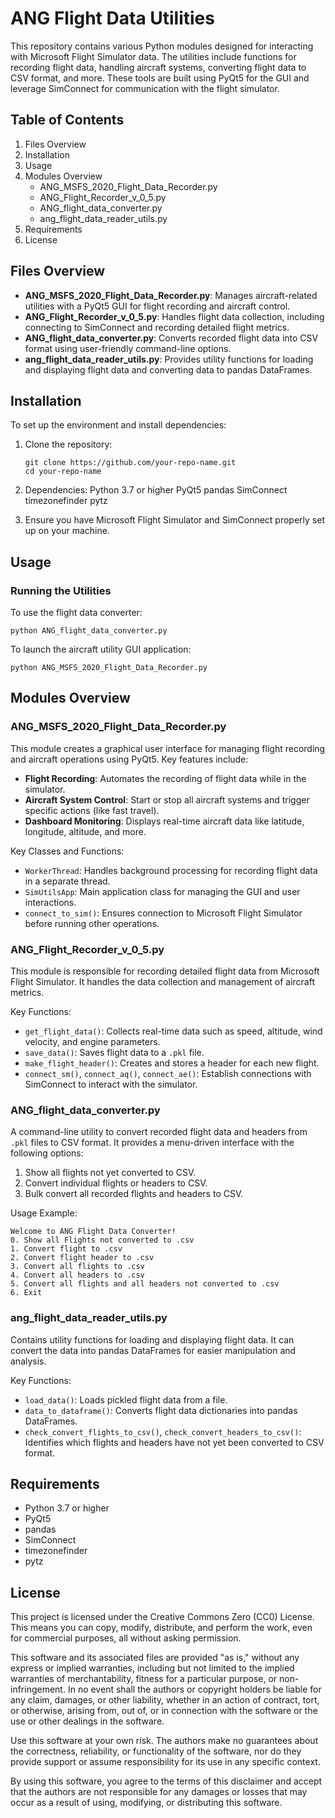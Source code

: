 
# ANG Flight Data Utilities

This repository contains various Python modules designed for interacting with Microsoft Flight Simulator data. The utilities include functions for recording flight data, handling aircraft systems, converting flight data to CSV format, and more. These tools are built using PyQt5 for the GUI and leverage SimConnect for communication with the flight simulator.

## Table of Contents

1. Files Overview
2. Installation
3. Usage
4. Modules Overview
   - ANG_MSFS_2020_Flight_Data_Recorder.py
   - ANG_Flight_Recorder_v_0_5.py
   - ANG_flight_data_converter.py
   - ang_flight_data_reader_utils.py
5. Requirements
6. License

## Files Overview

- **ANG_MSFS_2020_Flight_Data_Recorder.py**: Manages aircraft-related utilities with a PyQt5 GUI for flight recording and aircraft control.
- **ANG_Flight_Recorder_v_0_5.py**: Handles flight data collection, including connecting to SimConnect and recording detailed flight metrics.
- **ANG_flight_data_converter.py**: Converts recorded flight data into CSV format using user-friendly command-line options.
- **ang_flight_data_reader_utils.py**: Provides utility functions for loading and displaying flight data and converting data to pandas DataFrames.

## Installation

To set up the environment and install dependencies:

1. Clone the repository:
   ```
   git clone https://github.com/your-repo-name.git
   cd your-repo-name
   ```

2. Dependencies:
   Python 3.7 or higher
   PyQt5
   pandas
   SimConnect
   timezonefinder
   pytz

3. Ensure you have Microsoft Flight Simulator and SimConnect properly set up on your machine.

## Usage

### Running the Utilities

To use the flight data converter:
```
python ANG_flight_data_converter.py
```

To launch the aircraft utility GUI application:
```
python ANG_MSFS_2020_Flight_Data_Recorder.py
```

## Modules Overview

### ANG_MSFS_2020_Flight_Data_Recorder.py

This module creates a graphical user interface for managing flight recording and aircraft operations using PyQt5. Key features include:

- **Flight Recording**: Automates the recording of flight data while in the simulator.
- **Aircraft System Control**: Start or stop all aircraft systems and trigger specific actions (like fast travel).
- **Dashboard Monitoring**: Displays real-time aircraft data like latitude, longitude, altitude, and more.

Key Classes and Functions:
- `WorkerThread`: Handles background processing for recording flight data in a separate thread.
- `SimUtilsApp`: Main application class for managing the GUI and user interactions.
- `connect_to_sim()`: Ensures connection to Microsoft Flight Simulator before running other operations.

### ANG_Flight_Recorder_v_0_5.py

This module is responsible for recording detailed flight data from Microsoft Flight Simulator. It handles the data collection and management of aircraft metrics.

Key Functions:
- `get_flight_data()`: Collects real-time data such as speed, altitude, wind velocity, and engine parameters.
- `save_data()`: Saves flight data to a `.pkl` file.
- `make_flight_header()`: Creates and stores a header for each new flight.
- `connect_sm()`, `connect_aq()`, `connect_ae()`: Establish connections with SimConnect to interact with the simulator.

### ANG_flight_data_converter.py

A command-line utility to convert recorded flight data and headers from `.pkl` files to CSV format. It provides a menu-driven interface with the following options:

1. Show all flights not yet converted to CSV.
2. Convert individual flights or headers to CSV.
3. Bulk convert all recorded flights and headers to CSV.

Usage Example:
```
Welcome to ANG Flight Data Converter!
0. Show all Flights not converted to .csv
1. Convert flight to .csv
2. Convert flight header to .csv
3. Convert all flights to .csv
4. Convert all headers to .csv
5. Convert all flights and all headers not converted to .csv
6. Exit
```

### ang_flight_data_reader_utils.py

Contains utility functions for loading and displaying flight data. It can convert the data into pandas DataFrames for easier manipulation and analysis.

Key Functions:
- `load_data()`: Loads pickled flight data from a file.
- `data_to_dataframe()`: Converts flight data dictionaries into pandas DataFrames.
- `check_convert_flights_to_csv()`, `check_convert_headers_to_csv()`: Identifies which flights and headers have not yet been converted to CSV format.

## Requirements

- Python 3.7 or higher
- PyQt5
- pandas
- SimConnect
- timezonefinder
- pytz

## License

This project is licensed under the Creative Commons Zero (CC0) License. This means you can copy, modify, distribute, and perform the work, even for commercial purposes, all without asking permission.

This software and its associated files are provided "as is," without any express or implied warranties, including but not limited to the implied warranties of merchantability, fitness for a particular purpose, or non-infringement. In no event shall the authors or copyright holders be liable for any claim, damages, or other liability, whether in an action of contract, tort, or otherwise, arising from, out of, or in connection with the software or the use or other dealings in the software.

Use this software at your own risk. The authors make no guarantees about the correctness, reliability, or functionality of the software, nor do they provide support or assume responsibility for its use in any specific context.

By using this software, you agree to the terms of this disclaimer and accept that the authors are not responsible for any damages or losses that may occur as a result of using, modifying, or distributing this software.
